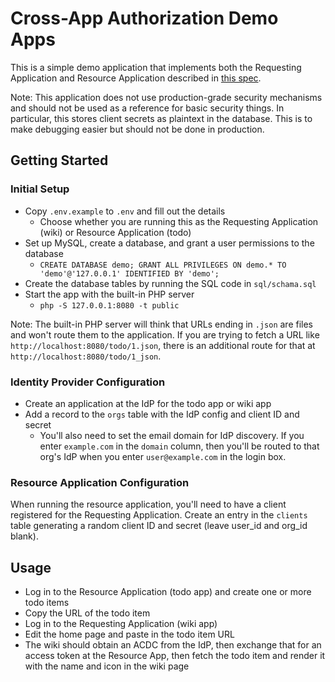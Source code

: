 # Cross-App Authorization Demo Apps

This is a simple demo application that implements both the Requesting Application and Resource Application described in [this spec](https://github.com/oktadev/draft-enterprise-cross-app-authz).

Note: This application does not use production-grade security mechanisms and should not be used as a reference for basic security things. In particular, this stores client secrets as plaintext in the database. This is to make debugging easier but should not be done in production.


## Getting Started

### Initial Setup

* Copy `.env.example` to `.env` and fill out the details
    * Choose whether you are running this as the Requesting Application (wiki) or Resource Application (todo)
* Set up MySQL, create a database, and grant a user permissions to the database
    * `CREATE DATABASE demo; GRANT ALL PRIVILEGES ON demo.* TO 'demo'@'127.0.0.1' IDENTIFIED BY 'demo';`
* Create the database tables by running the SQL code in `sql/schama.sql`
* Start the app with the built-in PHP server
    * `php -S 127.0.0.1:8080 -t public`

Note: The built-in PHP server will think that URLs ending in `.json` are files and won't route them to the application. If you are trying to fetch a URL like `http://localhost:8080/todo/1.json`, there is an additional route for that at `http://localhost:8080/todo/1_json`.

### Identity Provider Configuration

* Create an application at the IdP for the todo app or wiki app
* Add a record to the `orgs` table with the IdP config and client ID and secret
    * You'll also need to set the email domain for IdP discovery. If you enter `example.com` in the `domain` column, then you'll be routed to that org's IdP when you enter `user@example.com` in the login box.

### Resource Application Configuration

When running the resource application, you'll need to have a client registered for the Requesting Application. Create an entry in the `clients` table generating a random client ID and secret (leave user_id and org_id blank).

## Usage

* Log in to the Resource Application (todo app) and create one or more todo items
* Copy the URL of the todo item
* Log in to the Requesting Application (wiki app)
* Edit the home page and paste in the todo item URL
* The wiki should obtain an ACDC from the IdP, then exchange that for an access token at the Resource App, then fetch the todo item and render it with the name and icon in the wiki page


